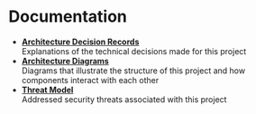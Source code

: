 # Documentation

- [**Architecture Decision Records**](./decisions/)  
  Explanations of the technical decisions made for this project
- [**Architecture Diagrams**](./diagrams/)  
  Diagrams that illustrate the structure of this project and how components interact with each other
- [**Threat Model**](./threat-model/)  
  Addressed security threats associated with this project
